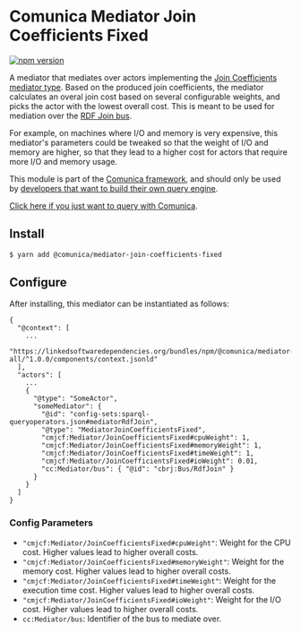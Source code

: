 # Comunica Mediator Join Coefficients Fixed

[![npm version](https://badge.fury.io/js/%40comunica%2Fmediator-join-coefficients-fixed.svg)](https://www.npmjs.com/package/@comunica/mediator-join-coefficients-fixed)

A mediator that mediates over actors implementing the [Join Coefficients mediator type](https://github.com/comunica/comunica/tree/master/packages/mediatortype-join-coefficients).
Based on the produced join coefficients,
the mediator calculates an overal join cost based on several configurable weights,
and picks the actor with the lowest overall cost.
This is meant to be used for mediation over the [RDF Join bus](https://github.com/comunica/comunica/tree/master/packages/bus-rdf-join).

For example, on machines where I/O and memory is very expensive,
this mediator's parameters could be tweaked so that the weight of I/O and memory are higher,
so that they lead to a higher cost for actors that require more I/O and memory usage.

This module is part of the [Comunica framework](https://github.com/comunica/comunica),
and should only be used by [developers that want to build their own query engine](https://comunica.dev/docs/modify/).

[Click here if you just want to query with Comunica](https://comunica.dev/docs/query/).

## Install

```bash
$ yarn add @comunica/mediator-join-coefficients-fixed
```

## Configure

After installing, this mediator can be instantiated as follows:
```text
{
  "@context": [
    ...
    "https://linkedsoftwaredependencies.org/bundles/npm/@comunica/mediator-all/^1.0.0/components/context.jsonld"  
  ],
  "actors": [
    ...
    {
      "@type": "SomeActor",
      "someMediator": {
        "@id": "config-sets:sparql-queryoperators.json#mediatorRdfJoin",
        "@type": "MediatorJoinCoefficientsFixed",
        "cmjcf:Mediator/JoinCoefficientsFixed#cpuWeight": 1,
        "cmjcf:Mediator/JoinCoefficientsFixed#memoryWeight": 1,
        "cmjcf:Mediator/JoinCoefficientsFixed#timeWeight": 1,
        "cmjcf:Mediator/JoinCoefficientsFixed#ioWeight": 0.01,
        "cc:Mediator/bus": { "@id": "cbrj:Bus/RdfJoin" }
      }
    }
  ]
}
```

### Config Parameters

* `"cmjcf:Mediator/JoinCoefficientsFixed#cpuWeight"`: Weight for the CPU cost. Higher values lead to higher overall costs.
* `"cmjcf:Mediator/JoinCoefficientsFixed#memoryWeight"`: Weight for the memory cost. Higher values lead to higher overall costs.
* `"cmjcf:Mediator/JoinCoefficientsFixed#timeWeight"`: Weight for the execution time cost. Higher values lead to higher overall costs.
* `"cmjcf:Mediator/JoinCoefficientsFixed#ioWeight"`: Weight for the I/O cost. Higher values lead to higher overall costs.
* `cc:Mediator/bus`: Identifier of the bus to mediate over.

